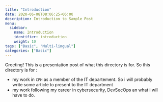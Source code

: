 ```yaml
---
title: "Introduction"
date: 2020-06-08T08:06:25+06:00
description: Introduction to Sample Post
menu:
  sidebar:
    name: Introduction
    identifier: introduction
    weight: 10
tags: ["Basic", "Multi-lingual"]
categories: ["Basic"]
---
```


Greeting! This is a presentation post of what this directory is for.
So this directory is for :
- my work in `CPH` as a member of the IT departement. So i will probably write some article to present to the IT department
- my work following my career in cybersecurity, DevSecOps an what i will have to do.
